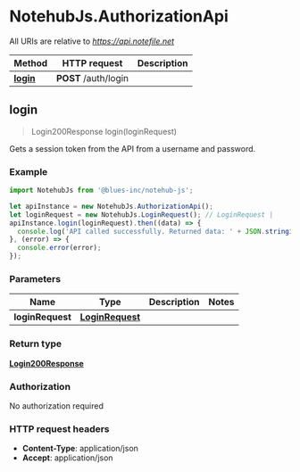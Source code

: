 # NotehubJs.AuthorizationApi

All URIs are relative to *https://api.notefile.net*

Method | HTTP request | Description
------------- | ------------- | -------------
[**login**](AuthorizationApi.md#login) | **POST** /auth/login | 



## login

> Login200Response login(loginRequest)



Gets a session token from the API from a username and password.

### Example

```javascript
import NotehubJs from '@blues-inc/notehub-js';

let apiInstance = new NotehubJs.AuthorizationApi();
let loginRequest = new NotehubJs.LoginRequest(); // LoginRequest | 
apiInstance.login(loginRequest).then((data) => {
  console.log('API called successfully. Returned data: ' + JSON.stringify(data));
}, (error) => {
  console.error(error);
});

```

### Parameters


Name | Type | Description  | Notes
------------- | ------------- | ------------- | -------------
 **loginRequest** | [**LoginRequest**](LoginRequest.md)|  | 

### Return type

[**Login200Response**](Login200Response.md)

### Authorization

No authorization required

### HTTP request headers

- **Content-Type**: application/json
- **Accept**: application/json

